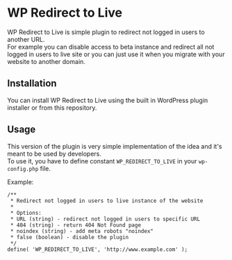 WP Redirect to Live
====================

WP Redirect to Live is simple plugin to redirect not logged in users to another URL.   
For example you can disable access to beta instance and redirect all not logged in users to live site or you can just use it when you migrate with your website to another domain.

## Installation
You can install WP Redirect to Live using the built in WordPress plugin installer or from this repository.

## Usage
This version of the plugin is very simple implementation of the idea and it's meant to be used by developers.   
To use it, you have to define constant `WP_REDIRECT_TO_LIVE` in your `wp-config.php` file.

Example:
```
/**
 * Redirect not logged in users to live instance of the website
 *
 * Options:
 * URL (string) - redirect not logged in users to specific URL
 * 404 (string) - return 404 Not Found page
 * noindex (string) - add meta robots "noindex"
 * false (boolean) - disable the plugin
 */
define( 'WP_REDIRECT_TO_LIVE', 'http://www.example.com' );
```
